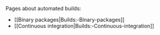 Pages about automated builds:

- [[Binary packages|Builds:-Binary-packages]]
- [[Continuous integration|Builds:-Continuous-integration]]
